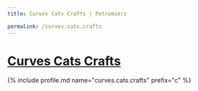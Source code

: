 ```yaml
---
title: Curves Cats Crafts | Patromierz

permalink: /curves.cats.crafts
---
```


# [Curves Cats Crafts](https://patronite.pl/curves.cats.crafts)

{% include profile.md name="curves.cats.crafts" prefix="c" %}
